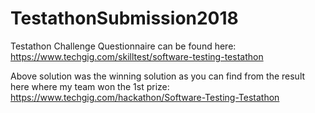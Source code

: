 # TestathonSubmission2018


Testathon Challenge Questionnaire can be found here:
https://www.techgig.com/skilltest/software-testing-testathon

Above solution was the winning solution as you can find from the result here where my team won the 1st prize:
https://www.techgig.com/hackathon/Software-Testing-Testathon
